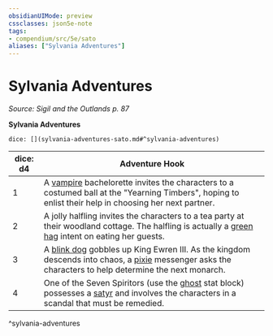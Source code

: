 ```yaml
---
obsidianUIMode: preview
cssclasses: json5e-note
tags:
- compendium/src/5e/sato
aliases: ["Sylvania Adventures"]
---
```

# Sylvania Adventures
*Source: Sigil and the Outlands p. 87* 

**Sylvania Adventures**

`dice: [](sylvania-adventures-sato.md#^sylvania-adventures)`

| dice: d4 | Adventure Hook |
|----------|----------------|
| 1 | A [vampire](/Systems/5e/bestiary/undead/vampire.md) bachelorette invites the characters to a costumed ball at the "Yearning Timbers", hoping to enlist their help in choosing her next partner. |
| 2 | A jolly halfling invites the characters to a tea party at their woodland cottage. The halfling is actually a [green hag](/Systems/5e/bestiary/fey/green-hag.md) intent on eating her guests. |
| 3 | A [blink dog](/Systems/5e/bestiary/fey/blink-dog.md) gobbles up King Ewren III. As the kingdom descends into chaos, a [pixie](/Systems/5e/bestiary/fey/pixie.md) messenger asks the characters to help determine the next monarch. |
| 4 | One of the Seven Spiritors (use the [ghost](/Systems/5e/bestiary/undead/ghost.md) stat block) possesses a [satyr](/Systems/5e/bestiary/fey/satyr.md) and involves the characters in a scandal that must be remedied. |
^sylvania-adventures